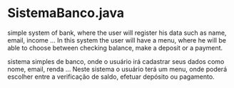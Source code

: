 # SistemaBanco.java
simple system of bank, where the user will register his data such as 
name, email, income ... In this system the user will have a menu, where
he will be able to choose between checking balance, make a deposit or a payment.

sistema simples de banco, onde o usuário irá cadastrar seus dados
como nome, email, renda ... Neste sistema o usuário terá um menu, 
onde poderá escolher entre a verificação de saldo, efetuar depósito ou pagamento.
